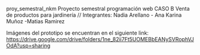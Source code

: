 proy_semestral_nkm Proyecto semestral programación web CASO B Venta de productos para jardinería // Integrantes: Nadia Arellano - Ana Karina Muñoz -Matias Ramirez

Imágenes del prototipo se encuentran en el siguiente link: https://drive.google.com/drive/folders/1ne_82ii7Ft5UOMEBbEANySVRophVJOdA?usp=sharing
